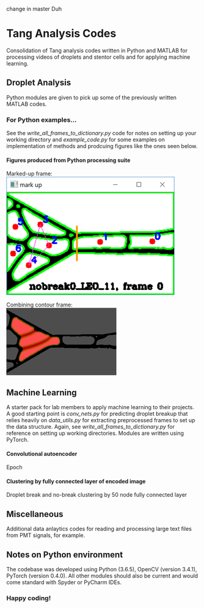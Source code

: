 change in master Duh

# Tang Analysis Codes

Consolidation of Tang analysis codes written in Python and MATLAB for processing videos of droplets and stentor cells and for applying machine learning. 

## Droplet Analysis
Python modules are given to pick up some of the previously written MATLAB codes. 

### For Python examples...
See the *write_all_frames_to_dictionary.py* code for notes on setting up your working directory and *example_code.py* for some examples on implementation of methods and prodcuing figures like the ones seen below.

#### Figures produced from Python processing suite
Marked-up frame: <br/>
![picture alt](./Figures/mark_up.png)

Combining contour frame: <br/>
![picture alt](./Figures/combine_contour.png)

## Machine Learning
A starter pack for lab members to apply machine learning to their projects. A good starting point is *conv_nets.py* for predicting droplet breakup that relies heavily on *data_utils.py* for extracting preprocessed frames to set up the data structure. Again, see *write_all_frames_to_dictionary.py* for reference on setting up working directories. Modules are written using PyTorch.

#### Convolutional autoencoder
Epoch 

#### Clustering by fully connected layer of encoded image
Droplet break and no-break clustering by 50 node fully connected layer


## Miscellaneous
Additional data anlaytics codes for reading and processing large text files from PMT signals, for example.

## Notes on Python environment
The codebase was developed using Python (3.6.5), OpenCV (version 3.4.1), PyTorch (version 0.4.0). All other modules should also be current and would come standard with Spyder or PyCharm IDEs.

### Happy coding!
